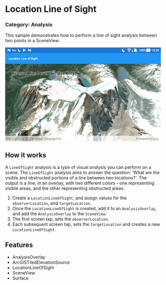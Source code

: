 # Location Line of Sight
### Category: Analysis
This sample demonstrates how to perform a line of sight analysis between two points in a SceneView.

![Location Line of Sight App](location-line-of-sight.png)

## How it works

A `LineOfSight` analysis is a type of visual analysis you can perform on a scene. The `LineOfSight` analysis aims to answer the question: 'What are the visible and obstructed portions of a line between two locations?'. The output is a line, in an overlay, with two different colors - one representing visible areas, and the other representing obstructed areas.

1. Create a `LocationLineOfSight`, and assign values for the `observerLocation`, and `targetLocation`.
1. Once the `LocationLineOfSight` is created, add it to an `AnalysisOverlay`, and add the `AnalysisOverlay` to the `SceneView`.
1. The first screen tap, sets the `observerLocation`.
1. Each subsequent screen tap, sets the `targetLocation` and creates a new `LocationLineOfSight`.

## Features

* AnalysisOverlay
* ArcGISTiledElevationSource
* LocationLineOfSight
* SceneView
* Surface
